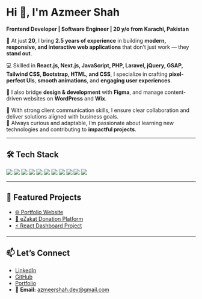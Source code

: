 # Hi 👋, I'm Azmeer Shah  
**Frontend Developer | Software Engineer | 20 y/o from Karachi, Pakistan**  

🚀 At just **20**, I bring **2.5 years of experience** in building **modern, responsive, and interactive web applications** that don’t just work — they **stand out**.  

💻 Skilled in **React.js, Next.js, JavaScript, PHP, Laravel, jQuery, GSAP, Tailwind CSS, Bootstrap, HTML, and CSS**, I specialize in crafting **pixel-perfect UIs**, **smooth animations**, and **engaging user experiences**.  

🎨 I also bridge **design & development** with **Figma**, and manage content-driven websites on **WordPress** and **Wix**.  

🤝 With strong client communication skills, I ensure clear collaboration and deliver solutions aligned with business goals.  
🌱 Always curious and adaptable, I’m passionate about learning new technologies and contributing to **impactful projects**.  

---

## 🛠 Tech Stack  

<p align="left">  
  <img src="https://img.shields.io/badge/react-%2320232a.svg?style=for-the-badge&logo=react&logoColor=%2361DAFB"/>  
  <img src="https://img.shields.io/badge/next.js-black?style=for-the-badge&logo=next.js&logoColor=white"/>  
  <img src="https://img.shields.io/badge/javascript-%23323330.svg?style=for-the-badge&logo=javascript&logoColor=%23F7DF1E"/>  
  <img src="https://img.shields.io/badge/php-%23777BB4.svg?style=for-the-badge&logo=php&logoColor=white"/>  
  <img src="https://img.shields.io/badge/laravel-%23FF2D20.svg?style=for-the-badge&logo=laravel&logoColor=white"/>  
  <img src="https://img.shields.io/badge/tailwindcss-%2338B2AC.svg?style=for-the-badge&logo=tailwind-css&logoColor=white"/>  
  <img src="https://img.shields.io/badge/bootstrap-%23563D7C.svg?style=for-the-badge&logo=bootstrap&logoColor=white"/>  
  <img src="https://img.shields.io/badge/jquery-%230769AD.svg?style=for-the-badge&logo=jquery&logoColor=white"/>  
  <img src="https://img.shields.io/badge/html5-%23E34F26.svg?style=for-the-badge&logo=html5&logoColor=white"/>  
  <img src="https://img.shields.io/badge/css3-%231572B6.svg?style=for-the-badge&logo=css3&logoColor=white"/>  
  <img src="https://img.shields.io/badge/wordpress-%23117AC9.svg?style=for-the-badge&logo=wordpress&logoColor=white"/>  
</p>


---

## 🚀 Featured Projects  
- [🌐 Portfolio Website](https://azmeerpersonalportfolio.vercel.app)  
- [💸 eZakat Donation Platform](https://github.com/azmeershah-dev/ezakat)  
- [⚡ React Dashboard Project](https://dashboard.qapimltd.com/login)  

---

## 📫 Let’s Connect  
- [LinkedIn](https://linkedin.com/in/azmeer-shah-588495270/)  
- [GitHub](https://github.com/azmeershah-dev)  
- [Portfolio](https://azmeerpersonalportfolio.vercel.app)  
- 📧 **Email:** azmeershah.dev@gmail.com  
